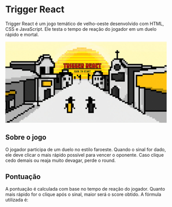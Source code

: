 # Trigger React

Trigger React é um jogo temático de velho-oeste desenvolvido com HTML, CSS e JavaScript. Ele testa o tempo de reação do jogador em um duelo rápido e mortal.

![Title-Screen](public/assets/title-screen.png)

## Sobre o jogo

O jogador participa de um duelo no estilo faroeste. Quando o sinal for dado, ele deve clicar o mais rápido possível para vencer o oponente. Caso clique cedo demais ou reaja muito devagar, perde o round.

## Pontuação

A pontuação é calculada com base no tempo de reação do jogador. Quanto mais rápido for o clique após o sinal, maior será o score obtido. A fórmula utilizada é:

